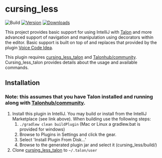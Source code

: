 # cursing_less

![Build](https://github.com/msedgren/cursing_less/workflows/Build/badge.svg)
[![Version](https://img.shields.io/jetbrains/plugin/v/27057.svg)](https://plugins.jetbrains.com/plugin/27057)
[![Downloads](https://img.shields.io/jetbrains/plugin/d/27057.svg)](https://plugins.jetbrains.com/plugin/27057)

<!-- Plugin description -->
This project provides basic support for using IntelliJ with [Talon](https://talonvoice.com/) and more advanced support
of navigation and manipulation using decorators within the editor. Basic support is built on top of and replaces that provided by the
plugin [Voice Code Idea](https://github.com/anonfunc/intellij-voicecode).

This plugin requires [cursing_less_talon](https://github.com/msedgren/cursing_less_talon) and [Talonhub/community](https://github.com/talonhub/community).  
Cursing_less_talon provides details about the usage and available commands.

<!-- Plugin description end -->
## Installation

### Note: this assumes that you have Talon installed and running along with [Talonhub/community](https://github.com/talonhub/community).
1. Install this plugin in IntelliJ. You may build or install from 
the IntelliJ Marketplace (see link above). When building use the following steps:
   1. `./gradlew clean buildPlugin` (Mac or Linux a gradlew.bat is provided for windows)
   2. Browse to Plugins in Settings and click the gear.
   3. Select 'Install Plugin From Disk...'
   4. Browse to the generated plugin jar and select it (cursing_less/build/)
2. Clone [cursing_less_talon](https://github.com/msedgren/cursing_less_talon) to `~/.talon/user`  

